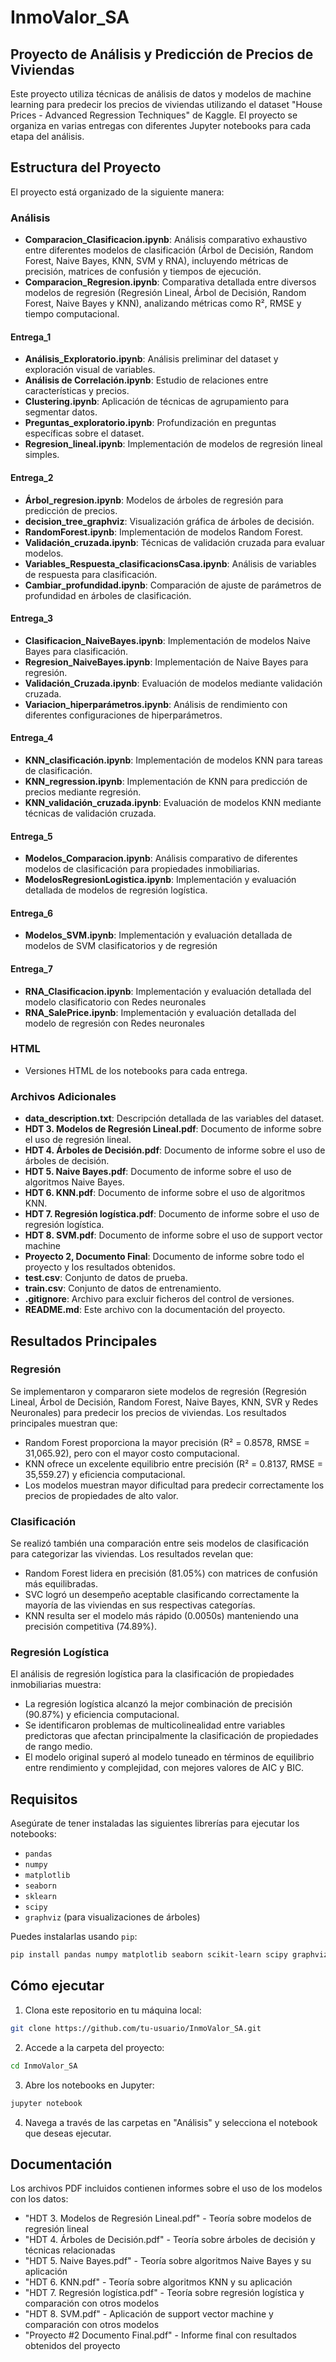 # InmoValor_SA

## Proyecto de Análisis y Predicción de Precios de Viviendas

Este proyecto utiliza técnicas de análisis de datos y modelos de machine learning para predecir los precios de viviendas utilizando el dataset "House Prices - Advanced Regression Techniques" de Kaggle. El proyecto se organiza en varias entregas con diferentes Jupyter notebooks para cada etapa del análisis.

## Estructura del Proyecto

El proyecto está organizado de la siguiente manera:

### Análisis
- **Comparacion_Clasificacion.ipynb**: Análisis comparativo exhaustivo entre diferentes modelos de clasificación (Árbol de Decisión, Random Forest, Naive Bayes, KNN, SVM y RNA), incluyendo métricas de precisión, matrices de confusión y tiempos de ejecución.
- **Comparacion_Regresion.ipynb**: Comparativa detallada entre diversos modelos de regresión (Regresión Lineal, Árbol de Decisión, Random Forest, Naive Bayes y KNN), analizando métricas como R², RMSE y tiempo computacional.

#### Entrega_1
- **Análisis_Exploratorio.ipynb**: Análisis preliminar del dataset y exploración visual de variables.
- **Análisis de Correlación.ipynb**: Estudio de relaciones entre características y precios.
- **Clustering.ipynb**: Aplicación de técnicas de agrupamiento para segmentar datos.
- **Preguntas_exploratorio.ipynb**: Profundización en preguntas específicas sobre el dataset.
- **Regresion_lineal.ipynb**: Implementación de modelos de regresión lineal simples.

#### Entrega_2
- **Árbol_regresion.ipynb**: Modelos de árboles de regresión para predicción de precios.
- **decision_tree_graphviz**: Visualización gráfica de árboles de decisión.
- **RandomForest.ipynb**: Implementación de modelos Random Forest.
- **Validación_cruzada.ipynb**: Técnicas de validación cruzada para evaluar modelos.
- **Variables_Respuesta_clasificacionsCasa.ipynb**: Análisis de variables de respuesta para clasificación.
- **Cambiar_profundidad.ipynb**: Comparación de ajuste de parámetros de profundidad en árboles de clasificación.

#### Entrega_3
- **Clasificacion_NaiveBayes.ipynb**: Implementación de modelos Naive Bayes para clasificación.
- **Regresion_NaiveBayes.ipynb**: Implementación de Naive Bayes para regresión.
- **Validación_Cruzada.ipynb**: Evaluación de modelos mediante validación cruzada.
- **Variacion_hiperparámetros.ipynb**: Análisis de rendimiento con diferentes configuraciones de hiperparámetros.

#### Entrega_4
- **KNN_clasificación.ipynb**: Implementación de modelos KNN para tareas de clasificación.
- **KNN_regression.ipynb**: Implementación de KNN para predicción de precios mediante regresión.
- **KNN_validación_cruzada.ipynb**: Evaluación de modelos KNN mediante técnicas de validación cruzada.

#### Entrega_5
- **Modelos_Comparacion.ipynb**: Análisis comparativo de diferentes modelos de clasificación para propiedades inmobiliarias.
- **ModelosRegresionLogistica.ipynb**: Implementación y evaluación detallada de modelos de regresión logística.

#### Entrega_6
- **Modelos_SVM.ipynb**: Implementación y evaluación detallada de modelos de SVM clasificatorios y de regresión

#### Entrega_7
- **RNA_Clasificacion.ipynb**: Implementación y evaluación detallada del modelo clasificatorio con Redes neuronales
- **RNA_SalePrice.ipynb**: Implementación y evaluación detallada del modelo de regresión con Redes neuronales

### HTML
- Versiones HTML de los notebooks para cada entrega.

### Archivos Adicionales
- **data_description.txt**: Descripción detallada de las variables del dataset.
- **HDT 3. Modelos de Regresión Lineal.pdf**: Documento de informe sobre el uso de regresión lineal.
- **HDT 4. Árboles de Decisión.pdf**: Documento de informe sobre el uso de árboles de decisión.
- **HDT 5. Naive Bayes.pdf**: Documento de informe sobre el uso de algoritmos Naive Bayes.
- **HDT 6. KNN.pdf**: Documento de informe sobre el uso de algoritmos KNN.
- **HDT 7. Regresión logística.pdf**: Documento de informe sobre el uso de regresión logística.
- **HDT 8. SVM.pdf**: Documento de informe sobre el uso de support vector machine
- **Proyecto 2, Documento Final**: Documento de informe sobre todo el proyecto y los resultados obtenidos.
- **test.csv**: Conjunto de datos de prueba.
- **train.csv**: Conjunto de datos de entrenamiento.
- **.gitignore**: Archivo para excluir ficheros del control de versiones.
- **README.md**: Este archivo con la documentación del proyecto.

## Resultados Principales

### Regresión
Se implementaron y compararon siete modelos de regresión (Regresión Lineal, Árbol de Decisión, Random Forest, Naive Bayes, KNN, SVR y Redes Neuronales) para predecir los precios de viviendas. Los resultados principales muestran que:
- Random Forest proporciona la mayor precisión (R² = 0.8578, RMSE = 31,065.92), pero con el mayor costo computacional.
- KNN ofrece un excelente equilibrio entre precisión (R² = 0.8137, RMSE = 35,559.27) y eficiencia computacional.
- Los modelos muestran mayor dificultad para predecir correctamente los precios de propiedades de alto valor.

### Clasificación
Se realizó también una comparación entre seis modelos de clasificación para categorizar las viviendas. Los resultados revelan que:
- Random Forest lidera en precisión (81.05%) con matrices de confusión más equilibradas.
- SVC logró un desempeño aceptable clasificando correctamente la mayoría de las viviendas en sus respectivas categorías.
- KNN resulta ser el modelo más rápido (0.0050s) manteniendo una precisión competitiva (74.89%).

### Regresión Logística
El análisis de regresión logística para la clasificación de propiedades inmobiliarias muestra:
- La regresión logística alcanzó la mejor combinación de precisión (90.87%) y eficiencia computacional.
- Se identificaron problemas de multicolinealidad entre variables predictoras que afectan principalmente la clasificación de propiedades de rango medio.
- El modelo original superó al modelo tuneado en términos de equilibrio entre rendimiento y complejidad, con mejores valores de AIC y BIC.

## Requisitos

Asegúrate de tener instaladas las siguientes librerías para ejecutar los notebooks:
- `pandas`
- `numpy`
- `matplotlib`
- `seaborn`
- `sklearn`
- `scipy`
- `graphviz` (para visualizaciones de árboles)

Puedes instalarlas usando `pip`:
```bash
pip install pandas numpy matplotlib seaborn scikit-learn scipy graphviz
```

## Cómo ejecutar

1. Clona este repositorio en tu máquina local:
```bash
git clone https://github.com/tu-usuario/InmoValor_SA.git
```

2. Accede a la carpeta del proyecto:
```bash
cd InmoValor_SA
```

3. Abre los notebooks en Jupyter:
```bash
jupyter notebook
```

4. Navega a través de las carpetas en "Análisis" y selecciona el notebook que deseas ejecutar.

## Documentación

Los archivos PDF incluidos contienen informes sobre el uso de los modelos con los datos:
- "HDT 3. Modelos de Regresión Lineal.pdf" - Teoría sobre modelos de regresión lineal
- "HDT 4. Árboles de Decisión.pdf" - Teoría sobre árboles de decisión y técnicas relacionadas
- "HDT 5. Naive Bayes.pdf" - Teoría sobre algoritmos Naive Bayes y su aplicación
- "HDT 6. KNN.pdf" - Teoría sobre algoritmos KNN y su aplicación
- "HDT 7. Regresión logística.pdf" - Teoría sobre regresión logística y comparación con otros modelos
- "HDT 8. SVM.pdf" - Aplicación de support vector machine y comparación con otros modelos
- "Proyecto #2 Documento Final.pdf" - Informe final con resultados obtenidos del proyecto